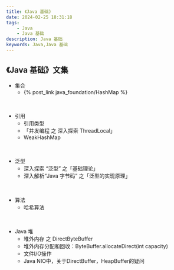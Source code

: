 ```yaml
---
title: 《Java 基础》
date: 2024-02-25 18:31:18
tags:
    - Java
    - Java 基础
description: Java 基础
keywords: Java,Java 基础
---
```


## 《Java 基础》文集

* 集合  
    - {% post_link java_foundation/HashMap %}

<br>

* 引用  
    - 引用类型  
    - 「并发编程 之 深入探索 ThreadLocal」  
    - WeakHashMap

<br>

* 泛型  
    - 深入探索 “泛型” 之「基础理论」  
    - 深入解析“Java 字节码” 之「泛型的实现原理」  

<br>

* 算法  
    - 哈希算法  

<br>

* Java 堆  
    - 堆外内存 之 DirectByteBuffer  
    - 堆外内存分配和回收：ByteBuffer.allocateDirect(int capacity)  
    - 文件I/O操作  
    - Java NIO中，关于DirectBuffer，HeapBuffer的疑问